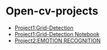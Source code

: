 # Open-cv-projects
- [Project1:Grid-Detection](Project1-Grid-Detection.md)
- [Project1:Grid-Detection Notebook](Project1-Grid-Detection.ipynb)
- [Project2:EMOTION RECOGNITION](Project2-EMOTION-RECOGNITION.md)
